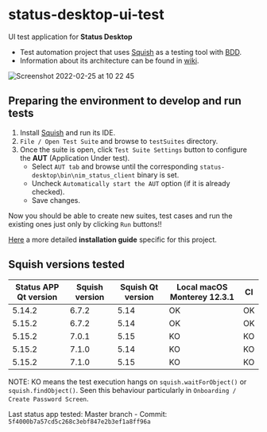 # status-desktop-ui-test
UI test application for **Status Desktop**

* Test automation project that uses [Squish](https://www.froglogic.com/squish/) as a testing tool with [BDD](https://www.froglogic.com/squish/features/bdd-behavior-driven-development-testing/).
* Information about its architecture can be found in [wiki](https://hackmd.io/@status-desktop/B1MlJV5nd/%2Fm9D4p_y7ShOm3ooD7GAT0A).

![Screenshot 2022-02-25 at 10 22 45](https://user-images.githubusercontent.com/97019400/155689587-e933bbfa-519c-4f73-90a7-c019c0bb163f.png)


## Preparing the environment to develop and run tests
1) Install [Squish](https://doc.froglogic.com/squish/latest/) and run its IDE.
2) `File / Open Test Suite` and browse to `testSuites` directory.
3) Once the suite is open, click `Test Suite Settings` button to configure the **AUT** (Application Under test).
    * Select `AUT tab` and browse until the corresponding `status-desktop\bin\nim_status_client` binary is set.
    * Uncheck `Automatically start the AUT` option (if it is already checked).
    * Save changes.

Now you should be able to create new suites, test cases and run the existing ones just only by clicking `Run` buttons!!

[Here](https://hackmd.io/@status-desktop/S19eu_Baq) a more detailed **installation guide** specific for this project.

## Squish versions tested

| Status APP Qt version | Squish version | Squish Qt version | Local macOS Monterey 12.3.1 | CI  |
|---|---|---|---|---|
| 5.14.2 | 6.7.2 | 5.14 | OK | OK |
| 5.15.2 | 6.7.2 | 5.14 | OK | OK |
| 5.15.2 | 7.0.1 | 5.15 | KO | KO |
| 5.15.2 | 7.1.0 | 5.14 | KO | KO |
| 5.15.2 | 7.1.0 | 5.15 | KO | KO |

NOTE: KO means the test execution hangs on `squish.waitForObject()` or `squish.findObject()`. Seen this behaviour particularly in `Onboarding / Create Password Screen`. 

Last status app tested: Master branch - Commit: `5f4000b7a57cd5c268c3ebf847e2b3ef1a8ff96a`
